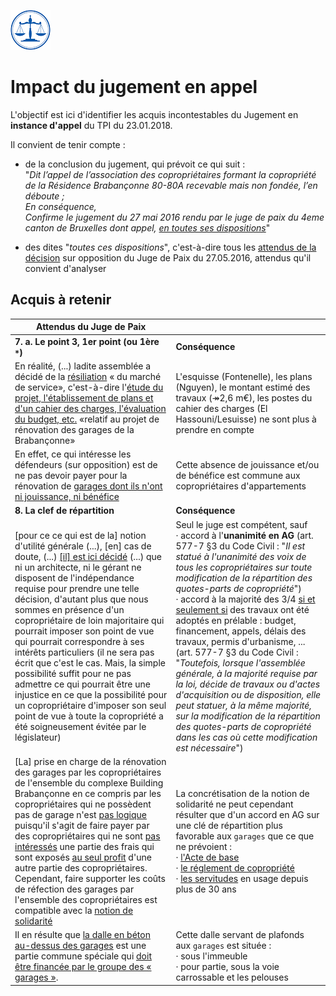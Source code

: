 <link rel="stylesheet" href="normal4.css" type="text/css" />

![](icon_justice.png)

# Impact du jugement en appel

L'objectif est ici d'identifier les acquis incontestables du Jugement en **instance d'appel** du TPI du 23.01.2018.

Il convient de tenir compte :

* de la conclusion du jugement, qui prévoit ce qui suit :<br>"*Dit l’appel de l’association des copropriétaires formant la copropriété de la Résidence
Brabançonne 80-80A recevable mais non fondée, l’en déboute ;<br>
En conséquence,<br>Confirme le jugement du 27 mai 2016 rendu par le juge de paix du 4eme canton de
Bruxelles dont appel, <u>en toutes ses dispositions</u>*"

* des dites "*toutes ces dispositions*", c'est-à-dire tous les [attendus de la décision](JP_Bxl_20160527.pdf) sur opposition du Juge de Paix du 27.05.2016, attendus qu'il convient d'analyser

## Acquis à retenir

| Attendus du Juge de Paix | &nbsp; |
| --- | --- |
| **7. a. Le point 3, 1er point (ou 1ère `*`)** | **Conséquence** | 
| En réalité, (...) ladite assemblée a décidé de la <u>résiliation</u> « du marché de service», c'est-à-dire l'<u>étude du projet, l'établissement de plans et d'un cahier des charges, l'évaluation du budget, etc.</u> «relatif au projet de rénovation des garages de la Brabançonne» | L'esquisse (Fontenelle), les plans (Nguyen), le montant estimé des travaux (&Rarr;2,6 m&euro;), les postes du cahier des charges (El Hassouni/Lesuisse) ne sont plus à prendre en compte |
| En effet, ce qui intéresse les défendeurs (sur opposition) est de ne pas devoir payer pour la rénovation de <u>garages dont ils n'ont ni jouissance, ni bénéfice</u>  | Cette absence de jouissance et/ou de bénéfice est commune aux copropriétaires d'appartements |
| **8. La clef de répartition** | **Conséquence** | 
| [pour ce ce qui est de la] notion d'utilité générale (...), [en] cas de doute, (...) <u>[il] est ici décidé</u> (...) que ni un architecte, ni le gérant ne disposent de l'indépendance requise pour prendre une telle décision, d'autant plus que nous sommes en présence d'un copropriétaire de loin majoritaire qui pourrait imposer son point de vue qui pourrait correspondre à ses intérêts particuliers (il ne sera pas écrit que c'est le cas. Mais, la simple possibilité suffit pour ne pas admettre ce qui pourrait être une injustice en ce que la possibilité pour un copropriétaire d'imposer son seul point de vue à toute la copropriété a été soigneusement évitée par le législateur)   | Seul le juge est compétent, sauf<br>&middot; accord à l'**unanimité en AG** (art. 577-7 §3 du Code Civil : "*Il est statué à l'unanimité des voix de tous les copropriétaires sur toute modification de la répartition des quotes-parts de copropriété*")<br>&middot; accord à la majorité des 3/4 <u>si et seulement si</u> des travaux ont été adoptés en prélable : budget, financement, appels, délais des travaux, permis d'urbanisme, ... (art. 577-7 §3 du Code Civil : "*Toutefois, lorsque l'assemblée générale, à la majorité requise par la loi, décide de travaux ou d'actes d'acquisition ou de disposition, elle peut statuer, à la même majorité, sur la modification de la répartition des quotes-parts de copropriété dans les cas où cette modification est nécessaire*") |
| [La] prise en charge de la rénovation des garages par les copropriétaires de l'ensemble du complexe Building Brabançonne en ce compris par les copropriétaires qui ne possèdent pas de garage n'est <u>pas logique</u> puisqu'il s'agit de faire payer par des copropriétaires qui ne sont <u>pas intéressés</u> une partie des frais qui sont exposés <u>au seul profit</u> d'une autre partie des copropriétaires. Cependant, faire supporter les coûts de réfection des garages par l'ensemble des copropriétaires est compatible avec la <u>notion de solidarité</u>  | La concrétisation de la notion de solidarité ne peut cependant résulter que d'un accord en AG sur une clé de répartition plus favorable aux `garages` que ce que ne prévoient :<br>&middot; [l'Acte de base](acte_base.md)<br>&middot; [le réglement de copropriété](reglement_copropriete.md)<br>&middot; [les servitudes](servitude.md) en usage depuis plus de 30 ans |
|  Il en résulte que <u>la dalle en béton au-dessus des garages</u> est une partie commune spéciale qui <u>doit être financée par le groupe des « garages »</u>.  | Cette dalle servant de plafonds aux `garages` est située :<br>&middot; sous l'immeuble<br>&middot; pour partie, sous la voie carrossable et les pelouses |
